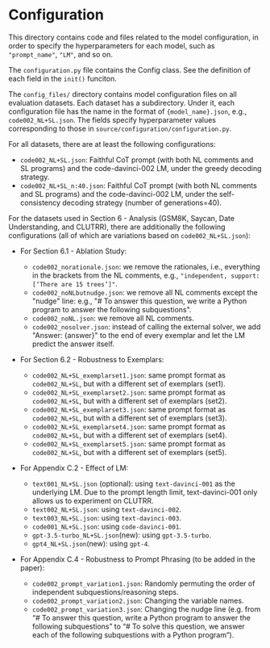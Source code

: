 # Configuration

This directory contains code and files related to the model configuration, in order to specify the hyperparameters for each model, such as `"prompt_name"`, `"LM"`, and so on. 

The `configuration.py` file contains the Config class. See the definition of each field in the `init()` funciton.

The `config_files/` directory contains model configuration files on all evaluation datasets. Each dataset has a subdirectory. Under it, each configuration file has the name in the format of `{model_name}.json`, e.g., `code002_NL+SL.json`. 
The fields specify hyperparameter values corresponding to those in `source/configuration/configuration.py`.

For all datasets, there are at least the following configurations:
- `code002_NL+SL.json`: Faithful CoT prompt (with both NL comments and SL programs) and the code-davinci-002 LM, under the greedy decoding strategy.
- `code002_NL+SL_n:40.json`: Faithful CoT prompt (with both NL comments and SL programs) and the code-davinci-002 LM, under the self-consistency decoding strategy (number of generations=40).

For the datasets used in Section 6 - Analysis (GSM8K, Saycan, Date Understanding, and CLUTRR), there are additionally the following configurations (all of which are variations based on `code002_NL+SL.json`):
- For Section 6.1 - Ablation Study:
  - `code002_norationale.json`: we remove the rationales, i.e., everything in the brackets from the NL comments, e.g., `"independent, support: [‘There are 15 trees’]"`.
  - `code002_noNLbutnudge.json`: we remove all NL comments except the "nudge" line: e.g., "# To answer this question, we write a Python program to answer the following subquestions".
  - `code002_noNL.json`: we remove all NL comments.
  - `code002_nosolver.json`: instead of calling the external solver, we add "Answer: {answer}" to the end of every exemplar and let the LM predict the answer itself.
- For Section 6.2 - Robustness to Exemplars:
  - `code002_NL+SL_exemplarset1.json`: same prompt format as `code002_NL+SL`, but with a different set of exemplars (set1). 
  - `code002_NL+SL_exemplarset2.json`: same prompt format as `code002_NL+SL`, but with a different set of exemplars (set2). 
  - `code002_NL+SL_exemplarset3.json`: same prompt format as `code002_NL+SL`, but with a different set of exemplars (set3).
  - `code002_NL+SL_exemplarset4.json`: same prompt format as `code002_NL+SL`, but with a different set of exemplars (set4).
  - `code002_NL+SL_exemplarset5.json`: same prompt format as `code002_NL+SL`, but with a different set of exemplars (set5).
- For Appendix C.2 - Effect of LM:
  - `text001_NL+SL.json` (optional): using `text-davinci-001` as the underlying LM. Due to the prompt length limit, text-davinci-001 only allows us to experiment on CLUTRR.
  - `text002_NL+SL.json`: using `text-davinci-002`.
  - `text003_NL+SL.json`: using `text-davinci-003`.
  - `code001_NL+SL.json`: using `code-davinci-001`.
  - `gpt-3.5-turbo_NL+SL.json`(new): using `gpt-3.5-turbo`.
  - `gpt4_NL+SL.json`(new): using `gpt-4`.

- For Appendix C.4 - Robustness to Prompt Phrasing (to be added in the paper): 
  - `code002_prompt_variation1.json`: Randomly permuting the order of independent subquestions/reasoning steps.
  - `code002_prompt_variation2.json`: Changing the variable names.
  - `code002_prompt_variation3.json`: Changing the nudge line (e.g. from “# To answer this question, write a Python program to answer the following subquestions” to “# To solve this question, we answer each of the following subquestions with a Python program”).